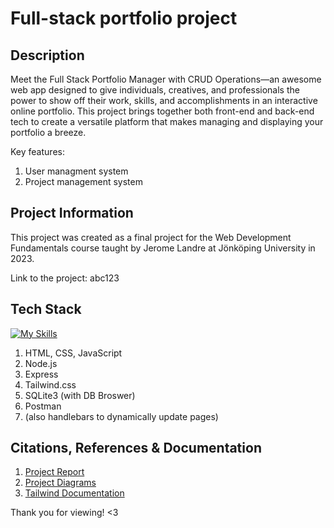 # Full-stack portfolio project

## Description

Meet the Full Stack Portfolio Manager with CRUD Operations—an awesome web app designed to give individuals, creatives, and professionals the power to show off their work, skills, and accomplishments in an interactive online portfolio. This project brings together both front-end and back-end tech to create a versatile platform that makes managing and displaying your portfolio a breeze.

Key features:

1. User managment system
2. Project management system

## Project Information

This project was created as a final project for the Web Development Fundamentals course taught by Jerome Landre at Jönköping University in 2023.

Link to the project: abc123

## Tech Stack

[![My Skills](https://skillicons.dev/icons?i=html,css,javascript,nodejs,express,tailwindcss,sqlite,postman)](https://skillicons.dev)

1. HTML, CSS, JavaScript
2. Node.js
3. Express
4. Tailwind.css
5. SQLite3 (with DB Broswer)
6. Postman
7. (also handlebars to dynamically update pages)

## Citations, References & Documentation

1. [Project Report](https://docs.google.com/document/d/12AENAU7EaBRcSiLJ1qb7_heKvGvwgmWQLrHg1B9yVk4/edit?usp=sharing)
2. [Project Diagrams](https://app.eraser.io/workspace/McVqowoKzY5hxflFWgoU?origin=share)
3. [Tailwind Documentation](https://tailwindcss.com/docs/installation)

Thank you for viewing! <3
